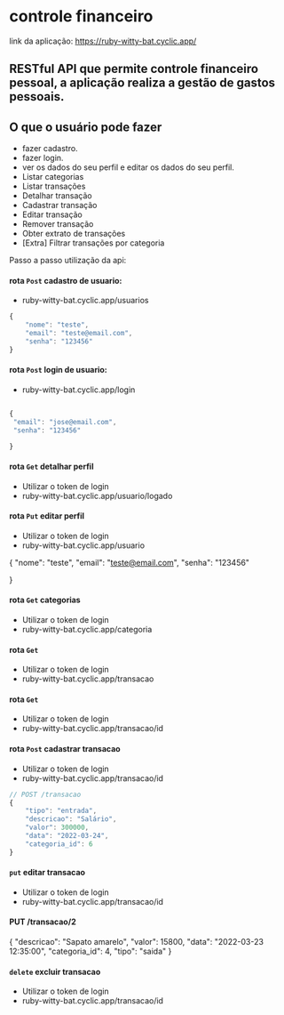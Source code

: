 # controle financeiro
link da aplicação: https://ruby-witty-bat.cyclic.app/

## RESTful API que permite controle financeiro pessoal, a aplicação realiza a gestão de gastos pessoais. 


## O que o usuário pode fazer


- fazer cadastro.
- fazer login.
- ver os dados do seu perfil e editar os dados do seu perfil.
- Listar categorias
- Listar transações
- Detalhar transação
- Cadastrar transação
- Editar transação
- Remover transação
- Obter extrato de transações
- [Extra] Filtrar transações por categoria

Passo a passo utilização da api:

#### rota `Post` cadastro de usuario:
- ruby-witty-bat.cyclic.app/usuarios

```javascript
{
    "nome": "teste",
    "email": "teste@email.com",
    "senha": "123456"
}
```
#### rota `Post` login de usuario:
- ruby-witty-bat.cyclic.app/login
  
```javascript

{
 "email": "jose@email.com",
 "senha": "123456"

}

```

#### rota `Get` detalhar perfil
- Utilizar o token de login
- ruby-witty-bat.cyclic.app/usuario/logado


#### rota `Put` editar perfil
- Utilizar o token de login
- ruby-witty-bat.cyclic.app/usuario
  
{
    "nome": "teste",
    "email": "teste@email.com",
    "senha": "123456"

}
#### rota `Get` categorias
- Utilizar o token de login
- ruby-witty-bat.cyclic.app/categoria

#### rota  `Get` 
- Utilizar o token de login
- ruby-witty-bat.cyclic.app/transacao

#### rota `Get` 
- Utilizar o token de login
- ruby-witty-bat.cyclic.app/transacao/id

#### rota `Post` cadastrar transacao 

- Utilizar o token de login
- ruby-witty-bat.cyclic.app/transacao/id
```javascript
// POST /transacao
{
    "tipo": "entrada",
    "descricao": "Salário",
    "valor": 300000,
    "data": "2022-03-24",
    "categoria_id": 6
}
```

#### `put` editar  transacao

- Utilizar o token de login
- ruby-witty-bat.cyclic.app/transacao/id

#### PUT /transacao/2
{
	"descricao": "Sapato amarelo",
	"valor": 15800,
	"data": "2022-03-23 12:35:00",
	"categoria_id": 4,
	"tipo": "saida"
}


#### `delete` excluir transacao

- Utilizar o token de login
- ruby-witty-bat.cyclic.app/transacao/id










